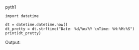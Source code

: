 pyth1

```
import datetime

dt = datetime.datetime.now()
dt_pretty = dt.strftime("Date: %d/%m/%Y \nTime: %H:%M:%S")
print(dt_pretty)
```

Output:

![]()

